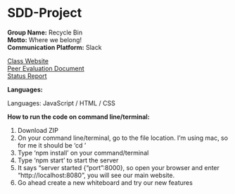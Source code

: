 # SDD-Project

**Group Name:** Recycle Bin\
**Motto:** Where we belong!\
**Communication Platform:** Slack

[Class Website](https://sites.google.com/site/rpisdd/home)\
[Peer Evaluation Document](https://docs.google.com/document/d/1D_z4sYiMz3xodhVX8bbK07O_-YSRFxAe030zjJ8njQo/edit?usp=sharing)\
[Status Report](https://docs.google.com/document/d/1Gq-S-pvJvnfisQ2nGSs6HPflyAuvZhsY8yloKFDakWo/edit?usp=sharing)

**Languages:**

Languages: JavaScript / HTML / CSS

**How to run the code on command line/terminal:**

1. Download ZIP
2. On your command line/terminal, go to the file location. I’m using mac, so for me it should be ‘cd <filename>’
3. Type ‘npm install’ on your command/terminal
4. Type ‘npm start’ to start the server
5. It says “server started {“port”:8000}, so open your browser and enter “http://localhost:8080”, you will see our main website.
6. Go ahead create a new whiteboard and try our new features
 
 



